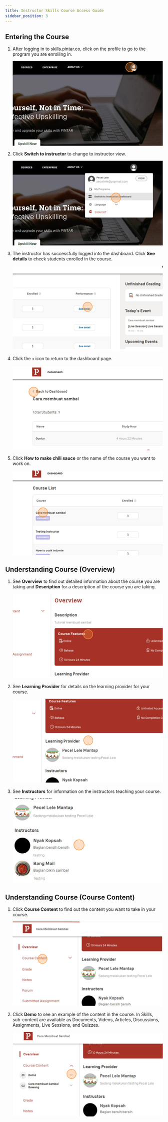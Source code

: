 ```yaml
---
title: Instructor Skills Course Access Guide
sidebar_position: 3
---
```


## Entering the Course

1. After logging in to skills.pintar.co, click on the profile to go to the program you are enrolling in.

   ![](/img/1-1.png)
2. Click **Switch to instructor** to change to instructor view.

   ![](/img/1-2.png)
3. The instructor has successfully logged into the dashboard. Click **See details** to check students enrolled in the course.

   ![](/img/1-3.png)
4. Click the `<` icon to return to the dashboard page.

   ![](/img/1-4.png)
5. Click **How to make chili sauce** or the name of the course you want to work on.

   ![](/img/1-5.png)

## Understanding Course (Overview)

1. See **Overview** to find out detailed information about the course you are taking and **Description** for a description of the course you are taking.

   ![](/img/2-1.png)
2. See **Learning Provider** for details on the learning provider for your course.

   ![](/img/2-2.png)
3. See **Instructors** for information on the instructors teaching your course.

   ![](/img/2-3.png)



## Understanding Course (Course Content)

1. Click **Course Content** to find out the content you want to take in your course.

   ![](/img/3-1.png)
2. Click **Demo** to see an example of the content in the course. In Skills, sub-content are available as Documents, Videos, Articles, Discussions, Assignments, Live Sessions, and Quizzes.

   ![](/img/3-2.png)